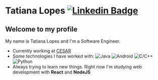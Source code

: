 # Tatiana Lopes [![Linkedin Badge](https://img.shields.io/badge/-LinkedIn-blue?style=flat-square&logo=Linkedin&logoColor=white&link=https://www.linkedin.com/in/tatiana-lopes-0932b5137/)](https://www.linkedin.com/in/tatiana-lopes-0932b5137/)


## Welcome to my profile

My name is Tatiana Lopes and I'm a Software Engineer.

- Currently working at [CESAR](http://english.cesar.org.br/)
- Some technologies I have worked with: ![Java](https://img.shields.io/badge/-Java-5382a1) ![Android](https://img.shields.io/badge/-Android-a4c639) ![C/C++](https://img.shields.io/badge/-C/C++-508EBF) ![Python](https://img.shields.io/badge/-Python-FFD43B)
- Always trying to learn new things. Right now I'm studying web development with **React** and **NodeJS**

